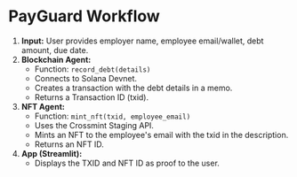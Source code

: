 # PayGuard Workflow

1.  **Input:** User provides employer name, employee email/wallet, debt amount, due date.
2.  **Blockchain Agent:**
    - Function: `record_debt(details)`
    - Connects to Solana Devnet.
    - Creates a transaction with the debt details in a memo.
    - Returns a Transaction ID (txid).
3.  **NFT Agent:**
    - Function: `mint_nft(txid, employee_email)`
    - Uses the Crossmint Staging API.
    - Mints an NFT to the employee's email with the txid in the description.
    - Returns an NFT ID.
4.  **App (Streamlit):**
    - Displays the TXID and NFT ID as proof to the user.
